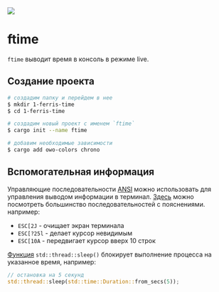 <img src="https://img.shields.io/badge/status-going project-3E3E3E?style=float&color=3cbf50"/>

# ftime

`ftime` выводит время в консоль в режиме live.

## Создание проекта

```bash
# создадим папку и перейдем в нее
$ mkdir 1-ferris-time
$ cd 1-ferris-time

# создадим новый проект с именем `ftime`
$ cargo init --name ftime

# добавим необходимые зависимости
$ cargo add owo-colors chrono
```

## Вспомогательная информация

Управляющие последовательности [ANSI](https://ru.wikipedia.org/wiki/Управляющие_последовательности_ANSI) можно использовать для управления выводом информации в терминал. [Здесь](https://gist.github.com/fnky/458719343aabd01cfb17a3a4f7296797) можно посмотреть большинство последовательностей с пояснениями. например:

- `ESC[2J` - очищает экран терминала
- `ESC[?25l` - делает курсор невидимым
- `ESC[10A` - передвигает курсор вверх 10 строк

[Функция](https://doc.rust-lang.org/std/thread/fn.sleep.html) `std::thread::sleep()` блокирует выполнение процесса на указанное время, например:

```rust
// остановка на 5 секунд
std::thread::sleep(std::time::Duration::from_secs(5));
```
